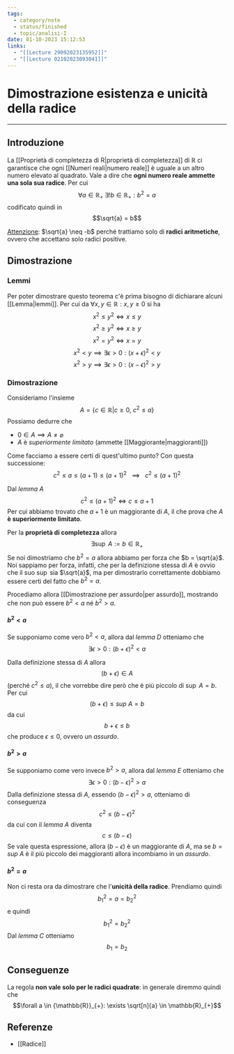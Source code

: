 ```yaml
---
tags:
  - category/note
  - status/finished
  - topic/analisi-I
date: 01-10-2023 15:12:53
links:
  - "[[Lecture 29092023135952]]"
  - "[[Lecture 02102023093041]]"
---
```

# Dimostrazione esistenza e unicità della radice
---
## Introduzione
La [[Proprietà di completezza di R|proprietà di completezza]] di $\mathbb{R}$ ci garantisce che ogni [[Numeri reali|numero reale]] è uguale a un altro numero elevato al quadrato. Vale a dire che **ogni numero reale ammette una sola sua radice**.
Per cui
$$\forall a \in \mathbb{R}_{+} \ \exists! b \in \mathbb{R}_{+}: b^{2} = a$$
codificato quindi in
$$\sqrt{a} = b$$

<u>Attenzione</u>: $\sqrt{a} \neq -b$ perché trattiamo solo di **radici aritmetiche**, ovvero che accettano solo radici positive.

## Dimostrazione
### Lemmi
Per poter dimostrare questo teorema c'è prima bisogno di dichiarare alcuni [[Lemma|lemmi]].
Per cui da $\forall x, y \in \mathbb{R}: x, y \geq 0$ si ha
$$x^{2} \leq y^{2} \iff x \leq y$$
$$x^{2} \geq y^{2} \iff x \geq y$$
$$x^{2} = y^{2} \iff x = y$$
$$x^{2} < y \implies \exists \epsilon > 0: (x+\epsilon)^{2} < y$$
$$x^{2} > y \implies \exists \epsilon > 0: (x-\epsilon)^{2} > y$$

### Dimostrazione
Consideriamo l'insieme
$$A = \{c \in \mathbb{R} | c \geq 0, \ c^{2} \leq a\}$$
Possiamo dedurre che
- $0 \in A \implies A \neq \varnothing$
- $A$ è _superiormente limitato_ (ammette [[Maggiorante|maggioranti]])

Come facciamo a essere certi di quest'ultimo punto? Con questa successione:
$$c^{2} \leq a \leq (a+1) \leq (a+1)^{2} \ \ \ \implies \ \ \ c^{2} \leq (a+1)^{2} $$

Dal _lemma A_
$$c^{2} \leq (a+1)^{2} \iff c \leq a+1$$
Per cui abbiamo trovato che $a + 1$ è un maggiorante di $A$, il che prova che $A$ **è superiormente limitato**.

Per la **proprietà di completezza** allora
$$\exists \sup \ A := b \in \mathbb{R}_{+}$$
Se noi dimostriamo che $b^{2} = a$ allora abbiamo per forza che $b = \sqrt{a}$. Noi sappiamo per forza, infatti, che per la definizione stessa di $A$ è ovvio che il suo $\sup$ sia $\sqrt{a}$, ma per dimostrarlo correttamente dobbiamo essere certi del fatto che $b^{2} = a$.

Procediamo allora [[Dimostrazione per assurdo|per assurdo]], mostrando che non può essere $b^{2} < a$ né $b^{2} > a$.

#### $b^{2} < a$
Se supponiamo come vero $b^{2} < a$, allora dal _lemma D_ otteniamo che
$$\exists \epsilon > 0: (b+\epsilon)^{2} < a$$

Dalla definizione stessa di $A$ allora
$$(b + \epsilon) \in A$$
(perché $c^{2} \leq a$), il che vorrebbe dire però che è più piccolo di $\sup \ A = b$. Per cui
$$(b + \epsilon) \leq sup \ A = b$$
da cui
$$b + \epsilon \leq b$$
che produce $\epsilon \leq 0$, ovvero un _assurdo_.

#### $b^{2} > a$
Se supponiamo come vero invece $b^{2} > a$, allora dal _lemma E_ otteniamo che
$$\exists \epsilon > 0 : (b - \epsilon)^{2} > a$$
Dalla definizione stessa di $A$, essendo $(b - \epsilon)^{2} > a$, otteniamo di conseguenza
$$c^{2} \leq (b - \epsilon)^{2}$$
da cui con il _lemma A_ diventa
$$c \leq (b - \epsilon)$$
Se vale questa espressione, allora $(b- \epsilon)$ è un maggiorante di $A$, ma se $b = sup \ A$ è il più piccolo dei maggioranti allora incombiamo in un _assurdo_.

#### $b^{2} = a$
Non ci resta ora da dimostrare che l'**unicità della radice**. Prendiamo quindi
$${b_{1}}^{2} = a = {b_{2}}^{2}$$
e quindi
$${b_{1}}^{2} = {b_{2}}^{2}$$
Dal _lemma C_ otteniamo
$$b_{1} = b_{2}$$

## Conseguenze
La regola **non vale solo per le radici quadrate**: in generale diremmo quindi che
$$\forall a \in {\mathbb{R}}_{+}: \exists \sqrt[n]{a} \in \mathbb{R}_{+}$$

## Referenze
- [[Radice]]
